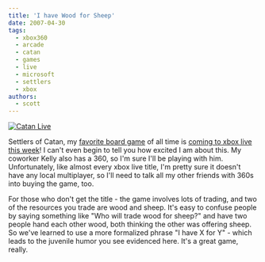 ```yaml
---
title: 'I have Wood for Sheep'
date: 2007-04-30
tags:
  - xbox360
  - arcade
  - catan
  - games
  - live
  - microsoft
  - settlers
  - xbox
authors:
  - scott
---
```


[![Catan Live](/images/478858604_bb9784820a.jpg)](http://www.flickr.com/photos/spaceninja/478858604/)

Settlers of Catan, my [favorite board game](http://catanlive.com/) of all time is [coming to xbox live this week](http://www.majornelson.com/archive/2007/04/30/this-week-on-arcade-triplets-catan-centiped-eand-millipede.aspx)! I can't even begin to tell you how excited I am about this. My coworker Kelly also has a 360, so I'm sure I'll be playing with him. Unfortunately, like almost every xbox live title, I'm pretty sure it doesn't have any local multiplayer, so I'll need to talk all my other friends with 360s into buying the game, too.

For those who don't get the title - the game involves lots of trading, and two of the resources you trade are wood and sheep. It's easy to confuse people by saying something like "Who will trade wood for sheep?" and have two people hand each other wood, both thinking the other was offering sheep. So we've learned to use a more formalized phrase "I have X for Y" - which leads to the juvenile humor you see evidenced here. It's a great game, really.
